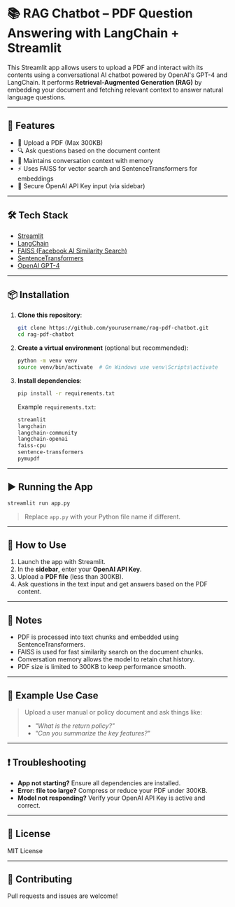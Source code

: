 
# 📚 RAG Chatbot – PDF Question Answering with LangChain + Streamlit

This Streamlit app allows users to upload a PDF and interact with its contents using a conversational AI chatbot powered by OpenAI's GPT-4 and LangChain. It performs **Retrieval-Augmented Generation (RAG)** by embedding your document and fetching relevant context to answer natural language questions.

---

## 🚀 Features

- 📄 Upload a PDF (Max 300KB)
- 🔍 Ask questions based on the document content
- 🧠 Maintains conversation context with memory
- ⚡ Uses FAISS for vector search and SentenceTransformers for embeddings
- 🔐 Secure OpenAI API Key input (via sidebar)

---

## 🛠️ Tech Stack

- [Streamlit](https://streamlit.io/)
- [LangChain](https://www.langchain.com/)
- [FAISS (Facebook AI Similarity Search)](https://github.com/facebookresearch/faiss)
- [SentenceTransformers](https://www.sbert.net/)
- [OpenAI GPT-4](https://platform.openai.com/docs/models/gpt-4)

---

## 📦 Installation

1. **Clone this repository**:
   ```bash
   git clone https://github.com/yourusername/rag-pdf-chatbot.git
   cd rag-pdf-chatbot
   ```

2. **Create a virtual environment** (optional but recommended):
   ```bash
   python -m venv venv
   source venv/bin/activate  # On Windows use venv\Scripts\activate
   ```

3. **Install dependencies**:
   ```bash
   pip install -r requirements.txt
   ```

   Example `requirements.txt`:
   ```txt
   streamlit
   langchain
   langchain-community
   langchain-openai
   faiss-cpu
   sentence-transformers
   pymupdf
   ```

---

## ▶️ Running the App

```bash
streamlit run app.py
```

> Replace `app.py` with your Python file name if different.

---

## 🔐 How to Use

1. Launch the app with Streamlit.
2. In the **sidebar**, enter your **OpenAI API Key**.
3. Upload a **PDF file** (less than 300KB).
4. Ask questions in the text input and get answers based on the PDF content.

---

## 📌 Notes

- PDF is processed into text chunks and embedded using SentenceTransformers.
- FAISS is used for fast similarity search on the document chunks.
- Conversation memory allows the model to retain chat history.
- PDF size is limited to 300KB to keep performance smooth.

---

## 🧪 Example Use Case

> Upload a user manual or policy document and ask things like:
> - _"What is the return policy?"_
> - _"Can you summarize the key features?"_

---

## ❗ Troubleshooting

- **App not starting?** Ensure all dependencies are installed.
- **Error: file too large?** Compress or reduce your PDF under 300KB.
- **Model not responding?** Verify your OpenAI API Key is active and correct.

---

## 📃 License

MIT License

---

## 🤝 Contributing

Pull requests and issues are welcome!

